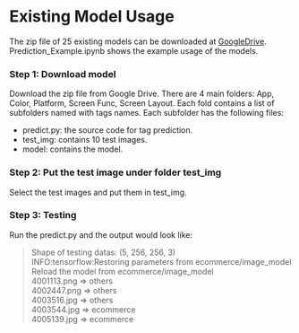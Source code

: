 # Existing Model Usage

The zip file of 25 existing models can be downloaded at [GoogleDrive](https://drive.google.com/file/d/16MRjEjt6XH3_C0p1fw2zhaP40CPxXNha/view?usp=sharing).
Prediction_Example.ipynb shows the example usage of the models. 

### Step 1: Download model
Download the zip file from Google Drive. There are 4 main folders: App, Color, Platform, Screen Func, Screen Layout. Each fold contains a list of subfolders named with tags names. Each subfolder has the following files:
* predict.py: the source code for tag prediction.
* test_img: contains 10 test images.
* model: contains the model.

### Step 2: Put the test image under folder test_img
Select the test images and put them in test_img.

### Step 3: Testing
Run the predict.py and the output would look like:
> Shape of testing datas: (5, 256, 256, 3) <br>
> INFO:tensorflow:Restoring parameters from ecommerce/image_model <br>
> Reload the model from ecommerce/image_model <br>
> 4001113.png     => others <br>
> 4002447.png     => others <br>
> 4003516.jpg     => others <br>
> 4003544.jpg     => ecommerce <br>
> 4005139.jpg     => ecommerce <br>

